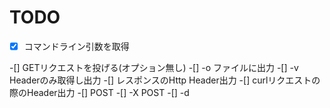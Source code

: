 TODO
====================

-[x] コマンドライン引数を取得 

-[] GETリクエストを投げる(オプション無し)
    -[] -o ファイルに出力
    -[] -v Headerのみ取得し出力
        -[] レスポンスのHttp Header出力
        -[] curlリクエストの際のHeader出力
-[] POST
    -[] -X POST
    -[] -d 